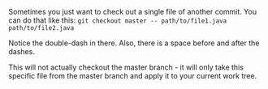 Sometimes you just want to check out a single file of another commit. You can do that like this:
`git checkout master -- path/to/file1.java path/to/file2.java`

Notice the double-dash in there. Also, there is a space before and after the dashes.

This will not actually checkout the master branch - it will only take this specific file from the master branch and apply it to your current work tree.